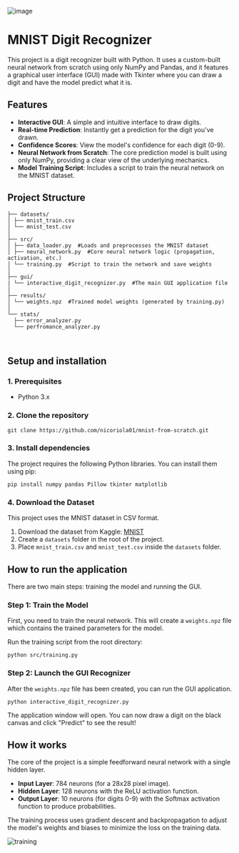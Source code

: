 ![image](https://upload.wikimedia.org/wikipedia/commons/thumb/b/b1/MNIST_dataset_example.png/640px-MNIST_dataset_example.png)


# MNIST Digit Recognizer
This project is a digit recognizer built with Python. It uses a custom-built neural network from scratch using only NumPy and Pandas, and it features a graphical user interface (GUI) made with Tkinter where 
you can draw a digit and have the model predict what it is.

## Features
- **Interactive GUI**: A simple and intuitive interface to draw digits.
- **Real-time Prediction**: Instantly get a prediction for the digit you've drawn.
- **Confidence Scores**: View the model's confidence for each digit (0-9).
- **Neural Network from Scratch**: The core prediction model is built using only NumPy, providing a clear view of the underlying mechanics.
- **Model Training Script**: Includes a script to train the neural network on the MNIST dataset.

## Project Structure
```
├── datasets/
│ ├── mnist_train.csv
│ └── mnist_test.csv
│
├── src/
│ ├── data_loader.py  #Loads and preprocesses the MNIST dataset
│ ├── neural_network.py  #Core neural network logic (propagation, activation, etc.)
│ └── training.py  #Script to train the network and save weights
│
├── gui/
| └── interactive_digit_recognizer.py  #The main GUI application file
│
├── results/
│ └── weights.npz  #Trained model weights (generated by training.py)
│
└── stats/
  ├── error_analyzer.py
  └── perfromance_analyzer.py



```

## Setup and installation
### 1. Prerequisites
- Python 3.x
### 2. Clone the repository
```
git clone https://github.com/nicoriola01/mnist-from-scratch.git
```
### 3. Install dependencies
The project requires the following Python libraries. You can install them using pip:
```
pip install numpy pandas Pillow tkinter matplotlib
```
### 4. Download the Dataset
This project uses the MNIST dataset in CSV format.
1. Download the dataset from Kaggle: [MNIST](https://www.kaggle.com/datasets/oddrationale/mnist-in-csv)
2. Create a ```datasets``` folder in the root of the project.
3. Place ```mnist_train.csv``` and ```mnist_test.csv``` inside the ```datasets``` folder.

## How to run the application
There are two main steps: training the model and running the GUI.
### Step 1: Train the Model
First, you need to train the neural network. This will create a ```weights.npz``` file which contains the trained parameters for the model.

Run the training script from the root directory:

```python src/training.py```
### Step 2: Launch the GUI Recognizer
After the ```weights.npz``` file has been created, you can run the GUI application.

```python interactive_digit_recognizer.py```

The application window will open. You can now draw a digit on the black canvas and click "Predict" to see the result!
## How it works
The core of the project is a simple feedforward neural network with a single hidden layer.
- **Input Layer**: 784 neurons (for a 28x28 pixel image).
- **Hidden Layer**: 128 neurons with the ReLU activation function.
- **Output Layer**: 10 neurons (for digits 0-9) with the Softmax activation function to produce probabilities.

The training process uses gradient descent and backpropagation to adjust the model's weights and biases to minimize the loss on the training data.


![training](results/training.png)
